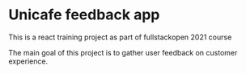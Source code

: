 # Unicafe feedback app

This is a react training project as part of fullstackopen 2021 course

The main goal of this project is to gather user feedback on customer experience.